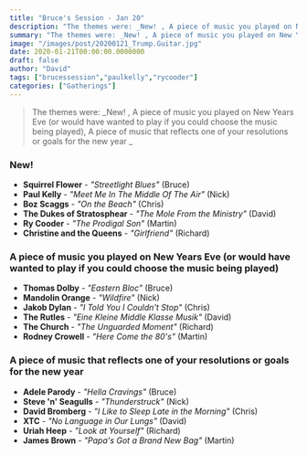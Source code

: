 ```yaml
---
title: "Bruce's Session - Jan 20"
description: "The themes were: _New! , A piece of music you played on New Years Eve (or would have wanted to play if you could choose the music being played), A piece of music that reflects one of your resolutions or goals for the new year _"
summary: "The themes were: _New! , A piece of music you played on New Years Eve (or would have wanted to play if you could choose the music being played), A piece of music that reflects one of your resolutions or goals for the new year _"
image: "/images/post/20200121_Trump.Guitar.jpg"
date: 2020-01-21T00:00:00.0000000
draft: false
author: "David"
tags: ["brucessession","paulkelly","rycooder"]
categories: ["Gatherings"]
---
```

> The themes were: _New! , A piece of music you played on New Years Eve (or would have wanted to play if you could choose the music being played), A piece of music that reflects one of your resolutions or goals for the new year _
### New! 
- **Squirrel Flower** - _"Streetlight Blues"_ (Bruce)
- **Paul Kelly** - _"Meet Me In The Middle Of The Air"_ (Nick)
- **Boz Scaggs** - _"On the Beach"_ (Chris)
- **The Dukes of Stratosphear** - _"The Mole From the Ministry"_ (David)
- **Ry Cooder** - _"The Prodigal Son"_ (Martin)
- **Christine and the Queens** - _"Girlfriend"_ (Richard)
### A piece of music you played on New Years Eve (or would have wanted to play if you could choose the music being played)
- **Thomas Dolby** - _"Eastern Bloc"_ (Bruce)
- **Mandolin Orange** - _"Wildfire"_ (Nick)
- **Jakob Dylan** - _"I Told You I Couldn't Stop"_ (Chris)
- **The Rutles** - _"Eine Kleine Middle Klasse Musik"_ (David)
- **The Church** - _"The Unguarded Moment"_ (Richard)
- **Rodney Crowell** - _"Here Come the 80's"_ (Martin)
### A piece of music that reflects one of your resolutions or goals for the new year 
- **Adele Parody** - _"Hella Cravings"_ (Bruce)
- **Steve 'n' Seagulls** - _"Thunderstruck"_ (Nick)
- **David Bromberg** - _"I Like to Sleep Late in the Morning"_ (Chris)
- **XTC** - _"No Language in Our Lungs"_ (David)
- **Uriah Heep** - _"Look at Yourself"_ (Richard)
- **James Brown** - _"Papa's Got a Brand New Bag"_ (Martin)
